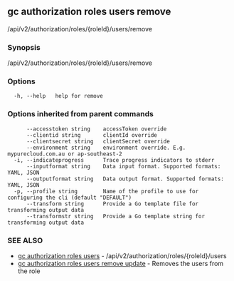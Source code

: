 ## gc authorization roles users remove

/api/v2/authorization/roles/{roleId}/users/remove

### Synopsis

/api/v2/authorization/roles/{roleId}/users/remove

### Options

```
  -h, --help   help for remove
```

### Options inherited from parent commands

```
      --accesstoken string    accessToken override
      --clientid string       clientId override
      --clientsecret string   clientSecret override
      --environment string    environment override. E.g. mypurecloud.com.au or ap-southeast-2
  -i, --indicateprogress      Trace progress indicators to stderr
      --inputformat string    Data input format. Supported formats: YAML, JSON
      --outputformat string   Data output format. Supported formats: YAML, JSON
  -p, --profile string        Name of the profile to use for configuring the cli (default "DEFAULT")
      --transform string      Provide a Go template file for transforming output data
      --transformstr string   Provide a Go template string for transforming output data
```

### SEE ALSO

* [gc authorization roles users](gc_authorization_roles_users.html)	 - /api/v2/authorization/roles/{roleId}/users
* [gc authorization roles users remove update](gc_authorization_roles_users_remove_update.html)	 - Removes the users from the role


